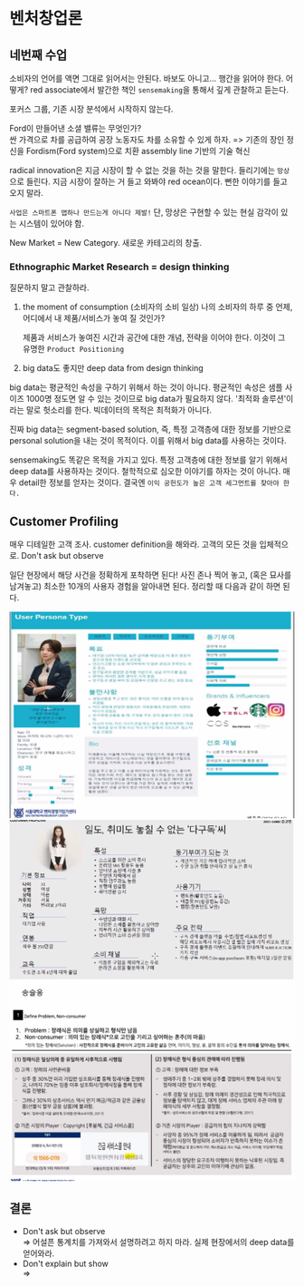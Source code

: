 # 벤처창업론

## 네번째 수업

소비자의 언어를 액면 그대로 읽어서는 안된다. 바보도 아니고... 행간을 읽어야 한다. 어떻게? red associate에서 발간한 책인 `sensemaking`을 통해서 깊게 관찰하고 듣는다.

포커스 그룹, 기존 시장 분석에서 시작하지 않는다.

Ford이 만들어낸 소셜 밸류는 무엇인가?  
싼 가격으로 차를 공급하여 공장 노동자도 차를 소유할 수 있게 하자. => 기존의 장인 정신을 Fordism(Ford system)으로 치환 assembly line 기반의 기술 혁신

radical innovation은 지금 시장이 할 수 없는 것을 하는 것을 말한다. 들리기에는 `망상`으로 들린다. 지금 시장이 잘하는 거 들고 와봐야 red ocean이다. 뻔한 이야기를 들고 오지 말라.

`사업은 스마트폰 앱하나 만드는게 아니다 제발!`
단, 망상은 구현할 수 있는 현실 감각이 있는 시스템이 있어야 함.

New Market = New Category. 새로운 카테고리의 창출.

### Ethnographic Market Research = design thinking

질문하지 말고 관찰하라.

1. the moment of consumption (소비자의 소비 일상)
   나의 소비자의 하루 중 언제, 어디에서 내 제품/서비스가 놓여 질 것인가?

   제품과 서비스가 놓여진 시간과 공간에 대한 개념, 전략을 이어야 한다. 이것이 그 유명한 `Product Positioning`

2. big data도 좋지만 deep data from design thinking

big data는 평균적인 속성을 구하기 위해서 하는 것이 아니다. 평균적인 속성은 샘플 사이즈 1000명 정도면 알 수 있는 것이므로 big data가 필요하지 않다. '최적화 솔루션'이라는 말로 헛소리를 한다. 빅데이터의 목적은 최적화가 아니다.

진짜 big data는 segment-based solution, 즉, 특정 고객층에 대한 정보를 기반으로 personal solution을 내는 것이 목적이다. 이를 위해서 big data를 사용하는 것이다.

sensemaking도 똑같은 목적을 가지고 있다. 특정 고객층에 대한 정보를 알기 위해서 deep data를 사용하자는 것이다. 철학적으로 심오한 이야기를 하자는 것이 아니다. 매우 detail한 정보를 얻자는 것이다. 결국엔 `이익 공헌도가 높은 고객 세그먼트를 찾아야 한다.`

## Customer Profiling

매우 디테일한 고객 조사. customer definition을 해와라. 고객의 모든 것을 입체적으로. Don't ask but observe

일단 현장에서 해당 사건을 정확하게 포착하면 된다!
사진 존나 찍어 놓고, (혹은 묘사를 남겨놓고)
최소한 10개의 사용자 경험을 알아내면 된다.
정리할 때 다음과 같이 하면 된다.

<img src="./asset/profile1.png" alt="profile1">
<img src="./asset/profile2.png" alt="profile2">
<img src="./asset/profile3.png" alt="profile3">

## 결론

- Don't ask but observe  
  => 어설픈 통계치를 가져와서 설명하려고 하지 마라. 실제 현장에서의 deep data를 얻어와라.
- Don't explain but show  
  =>
